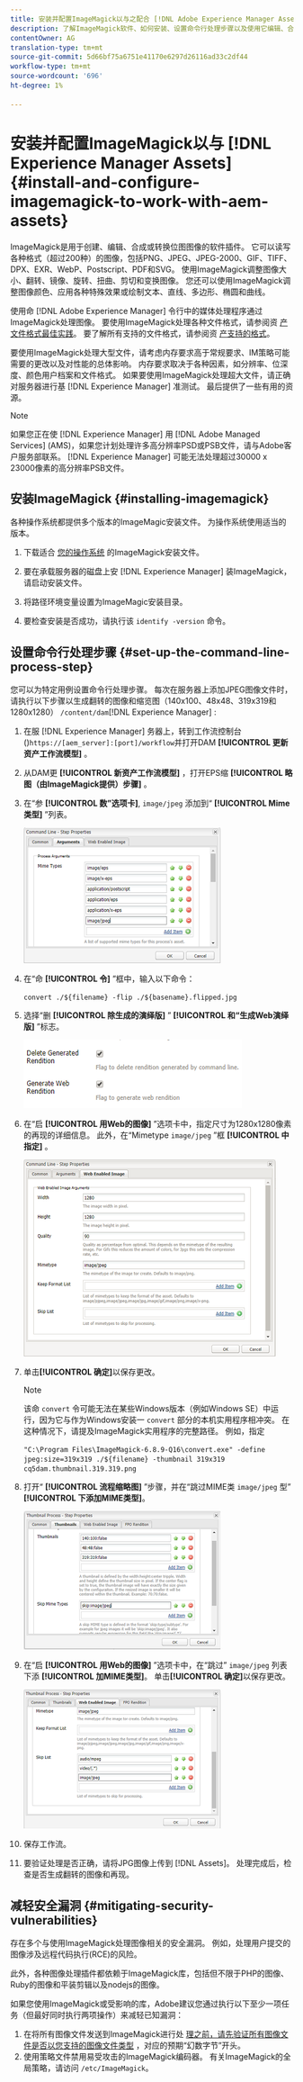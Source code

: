 ```yaml
---
title: 安装并配置ImageMagick以与之配合 [!DNL Adobe Experience Manager Assets]。
description: 了解ImageMagick软件、如何安装、设置命令行处理步骤以及使用它编辑、合成和生成图像的缩略图。
contentOwner: AG
translation-type: tm+mt
source-git-commit: 5d66bf75a6751e41170e6297d26116ad33c2df44
workflow-type: tm+mt
source-wordcount: '696'
ht-degree: 1%

---
```



# 安装并配置ImageMagick以与 [!DNL Experience Manager Assets] {#install-and-configure-imagemagick-to-work-with-aem-assets}

ImageMagick是用于创建、编辑、合成或转换位图图像的软件插件。 它可以读写各种格式（超过200种）的图像，包括PNG、JPEG、JPEG-2000、GIF、TIFF、DPX、EXR、WebP、Postscript、PDF和SVG。 使用ImageMagick调整图像大小、翻转、镜像、旋转、扭曲、剪切和变换图像。 您还可以使用ImageMagick调整图像颜色、应用各种特殊效果或绘制文本、直线、多边形、椭圆和曲线。

使用命 [!DNL Adobe Experience Manager] 令行中的媒体处理程序通过ImageMagick处理图像。 要使用ImageMagick处理各种文件格式，请参阅资 [产文件格式最佳实践](/help/assets/assets-file-format-best-practices.md)。 要了解所有支持的文件格式，请参阅资 [产支持的格式](/help/assets/assets-formats.md)。

要使用ImageMagick处理大型文件，请考虑内存要求高于常规要求、IM策略可能需要的更改以及对性能的总体影响。 内存要求取决于各种因素，如分辨率、位深度、颜色用户档案和文件格式。 如果要使用ImageMagick处理超大文件，请正确对服务器进行基 [!DNL Experience Manager] 准测试。 最后提供了一些有用的资源。

>[!NOTE]
>
>如果您正在使 [!DNL Experience Manager] 用 [!DNL Adobe Managed Services] (AMS)，如果您计划处理许多高分辨率PSD或PSB文件，请与Adobe客户服务部联系。 [!DNL Experience Manager] 可能无法处理超过30000 x 23000像素的高分辨率PSB文件。

## 安装ImageMagick {#installing-imagemagick}

各种操作系统都提供多个版本的ImageMagic安装文件。 为操作系统使用适当的版本。

1. 下载适合 [您的操作系统](https://www.imagemagick.org/script/download.php) 的ImageMagick安装文件。
1. 要在承载服务器的磁盘上安 [!DNL Experience Manager] 装ImageMagick，请启动安装文件。

1. 将路径环境变量设置为ImageMagic安装目录。
1. 要检查安装是否成功，请执行该 `identify -version` 命令。

## 设置命令行处理步骤 {#set-up-the-command-line-process-step}

您可以为特定用例设置命令行处理步骤。 每次在服务器上添加JPEG图像文件时，请执行以下步骤以生成翻转的图像和缩览图（140x100、48x48、319x319和1280x1280） `/content/dam`[!DNL Experience Manager] :

1. 在服 [!DNL Experience Manager] 务器上，转到工作流控制台()`https://[aem_server]:[port]/workflow`并打开DAM **[!UICONTROL 更新资产工作流模型]** 。
1. 从DAM更 **[!UICONTROL 新资产工作流模型]** ，打开EPS缩 **[!UICONTROL 略图（由ImageMagick提供）步骤]** 。
1. 在“参 **[!UICONTROL 数”选项卡]**, `image/jpeg` 添加到“ **[!UICONTROL Mime类型]** ”列表。

   ![mime_types_jpeg](assets/mime_types_jpeg.png)

1. 在“命 **[!UICONTROL 令]** ”框中，输入以下命令：

   `convert ./${filename} -flip ./${basename}.flipped.jpg`

1. 选择“删 **[!UICONTROL 除生成的演绎版]** ” **[!UICONTROL 和“生成Web演绎版]** ”标志。

   ![select_flags](assets/select_flags.png)

1. 在“启 **[!UICONTROL 用Web的图像]** ”选项卡中，指定尺寸为1280x1280像素的再现的详细信息。 此外，在“Mimetype `image/jpeg` ”框 **[!UICONTROL 中指定]** 。

   ![web_enabled_image](assets/web_enabled_image.png)

1. 单击&#x200B;**[!UICONTROL 确定]**&#x200B;以保存更改。

   >[!NOTE]
   >
   >该命 `convert` 令可能无法在某些Windows版本（例如Windows SE）中运行，因为它与作为Windows安装一 `convert` 部分的本机实用程序相冲突。 在这种情况下，请提及ImageMagick实用程序的完整路径。 例如，指定
   >
   >
   >`"C:\Program Files\ImageMagick-6.8.9-Q16\convert.exe" -define jpeg:size=319x319 ./${filename} -thumbnail 319x319 cq5dam.thumbnail.319.319.png`

1. 打开“ **[!UICONTROL 流程缩略图]** ”步骤，并在“跳过MIME类 `image/jpeg` 型” **[!UICONTROL 下添加MIME类型]**。

   ![skip_mime_types](assets/skip_mime_types.png)

1. 在“启 **[!UICONTROL 用Web的图像]** ”选项卡中，在“跳过” `image/jpeg` 列表下添 **[!UICONTROL 加MIME类型]**。 单击&#x200B;**[!UICONTROL 确定]**&#x200B;以保存更改。

   ![web_enabled](assets/web_enabled.png)

1. 保存工作流。

1. 要验证处理是否正确，请将JPG图像上传到 [!DNL Assets]。 处理完成后，检查是否生成翻转的图像和再现。

## 减轻安全漏洞 {#mitigating-security-vulnerabilities}

存在多个与使用ImageMagick处理图像相关的安全漏洞。 例如，处理用户提交的图像涉及远程代码执行(RCE)的风险。

此外，各种图像处理插件都依赖于ImageMagick库，包括但不限于PHP的图像、Ruby的图像和平装剪辑以及nodejs的图像。

如果您使用ImageMagick或受影响的库，Adobe建议您通过执行以下至少一项任务（但最好同时执行两项操作）来减轻已知漏洞：

1. 在将所有图像文件发送到ImageMagick进行处 [理之前，请先验证所有图像文件是否以您支持的图像文件类型](https://en.wikipedia.org/wiki/List_of_file_signatures) ，对应的预期“幻数字节”开头。
1. 使用策略文件禁用易受攻击的ImageMagick编码器。 有关ImageMagick的全局策略，请访问 `/etc/ImageMagick`。
